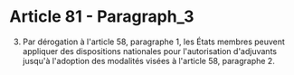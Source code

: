 # Article 81 - Paragraph_3

3. Par dérogation à l'article 58, paragraphe 1, les États membres peuvent appliquer des dispositions nationales pour l'autorisation d'adjuvants jusqu'à l'adoption des modalités visées à l'article 58, paragraphe 2.
